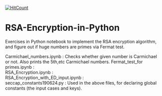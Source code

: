 [![HitCount](http://hits.dwyl.com/parthnan/RSA-Encryption-in-Python.svg)](http://hits.dwyl.com/parthnan/RSA-Encryption-in-Python)
# RSA-Encryption-in-Python
Exercises in Python notebook to implement the RSA encryption algorithm, and figure out if huge numbers are primes via Fermat test.

Carmichael_numbers.ipynb	:  Checks whether given number is Carmichael or not. Also prints the 5th,etc Carmichael numbers.
Fermat_test_for primes.ipynb	:  
RSA_Encryption.ipynb	:  
RSA_Encryption_with_ED_input.ipynb	 :  
seccap_constants190624.py  :  Used in the above files, for declaring global constants (the input cases and keys).
